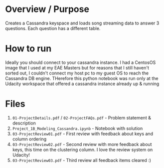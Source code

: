 # Overview / Purpose
Creates a Cassandra keyspace and loads song streaming data to answer 3 questions.
Each question has a different table.

# How to run
Ideally you should connect to your cassandra instance. 
I had a CentosOS image that I used at my EAE Masters but for reasons that I still haven't sorted out, I couldn't connect my host pc to my guest OS to reach the Cassandra DB engine.
THerefore this python notebook was run only at the Udacity workspace that offered a cassandra instance already up & running

# Files
1. `01-ProjectDetails.pdf` / `02-ProjectFAQs.pdf`  - Problem statement & description
1. `Project_1B_Modeling_Cassandra.ipynb` - Notebook with solution
1. `03-ProjectReview01.pdf` - First review with feedback about keys and column ordering
1. `03-ProjectReview02.pdf` - Second review with more feedback about keys, this time on the clustering column. I love the review system on Udacity!
1. `03-ProjectReview03.pdf` - Third review all feedback items cleared :)
